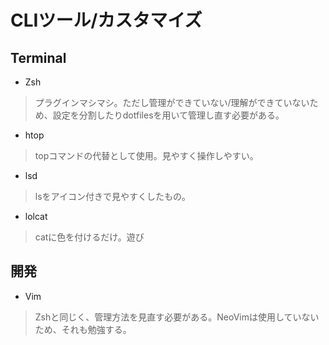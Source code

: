 # CLIツール/カスタマイズ

## Terminal

- Zsh
> プラグインマシマシ。ただし管理ができていない/理解ができていないため、設定を分割したりdotfilesを用いて管理し直す必要がある。
- htop
> topコマンドの代替として使用。見やすく操作しやすい。
- lsd
> lsをアイコン付きで見やすくしたもの。
- lolcat
> catに色を付けるだけ。遊び

## 開発

- Vim
> Zshと同じく、管理方法を見直す必要がある。NeoVimは使用していないため、それも勉強する。